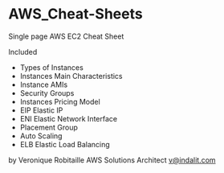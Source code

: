 # AWS_Cheat-Sheets
Single page AWS EC2 Cheat Sheet

Included
* Types of Instances
* Instances Main Characteristics
* Instance AMIs
* Security Groups
* Instances Pricing Model
* EIP Elastic IP
* ENI Elastic Network Interface
* Placement Group
* Auto Scaling
* ELB Elastic Load Balancing

by Veronique Robitaille 
AWS Solutions Architect
v@indalit.com
